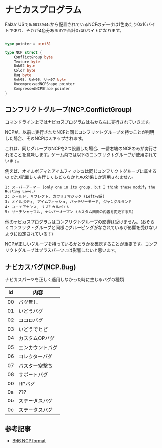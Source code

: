 # ナビカスプログラム

Falzar USで`0x0813944c`から配置されているNCPのデータは1色あたり0x10バイトであり、それが4色分あるので合計0x40バイトになります。

```go

type pointer = uint32

type NCP struct {
    ConflictGroup byte
    Texture byte
    Unk02 byte
    Color byte
    Bug byte
    Unk05, Unk06, Unk07 byte
    UncompressedNCPShape pointer
    CompressedNCPShape pointer
}
```

## コンフリクトグループ(NCP.ConflictGroup)

コマンドライン上ではナビカスプログラムは右から左に実行されていきます。

NCPが、以前に実行されたNCPと同じコンフリクトグループを持つことが判明した場合、そのNCPはスキップされます。

これは、同じグループのNCPを2つ設置した場合、一番右端のNCPのみが実行されることを意味します。ゲーム内では以下のコンフリクトグループが使用されています。

例えば、オイルボディとアイムフィッシュは同じコンフリクトグループに属するので2つ配置して実行してもどちらか1つの効果しか適用されません。

```
1: スーパーアーマー (only one in its group, but I think these modify the Busting Level)
2: シールド, リフレクト, カワリミマジック (Left+B系)
3: オイルボディ, アイムフィッシュ, バッテリーモード, ジャングルランド
4: ユーモアセンス, リズミカルポエム
5: サーチシャッフル, ナンバーオープン (カスタム画面の内容を変更する系)
```

他のナビカスプログラムはコンフリクトグループの影響は受けません。(おそらくコンフリクトグループと同様にグルーピングがなされているが影響を受けないように設定されている？)

NCPが正しいグループを持っているかどうかを確認することが重要です。コンフリクトグループはプラスパーツには影響しないと思います。

## ナビカスバグ(NCP.Bug)

ナビカスパーツを正しく適用しなかった時に生じるバグの種類

 id | 内容
 -- | -- 
 00 | バグ無し
 01 | いどうバグ
 02 | ココロバグ
 03 | いどうでヒビ
 04 | カスタムOPバグ
 05 | エンカウントバグ
 06 | コレクターバグ
 07 | バスター空撃ち
 08 | サポートバグ
 09 | HPバグ
 0a | ???
 0b | ステータスバグ
 0c | ステータスバグ

## 参考記事

- [BN6 NCP format](https://forums.therockmanexezone.com/bn6-ncp-format-t5257.html)